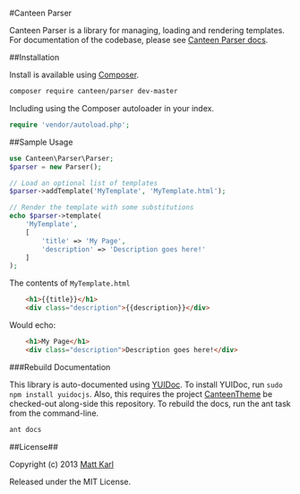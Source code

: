 #Canteen Parser

Canteen Parser is a library for managing, loading and rendering templates. For documentation of the codebase, please see [Canteen Parser docs](http://canteen.github.io/CanteenParser/).

##Installation

Install is available using [Composer](http://getcomposer.org).

```bash
composer require canteen/parser dev-master
```

Including using the Composer autoloader in your index.

```php
require 'vendor/autoload.php';
```

##Sample Usage

```php
use Canteen\Parser\Parser;
$parser = new Parser();

// Load an optional list of templates
$parser->addTemplate('MyTemplate', 'MyTemplate.html');

// Render the template with some substitutions
echo $parser->template(
	'MyTemplate',
	[
		'title' => 'My Page',
		'description' => 'Description goes here!'
	]
);
```

The contents of `MyTemplate.html`

```html
	<h1>{{title}}</h1>
	<div class="description">{{description}}</div>
```

Would echo:

```html
	<h1>My Page</h1>
	<div class="description">Description goes here!</div>
```

###Rebuild Documentation

This library is auto-documented using [YUIDoc](http://yui.github.io/yuidoc/). To install YUIDoc, run `sudo npm install yuidocjs`. Also, this requires the project [CanteenTheme](http://github.com/Canteen/CanteenTheme) be checked-out along-side this repository. To rebuild the docs, run the ant task from the command-line. 

```bash
ant docs
```

##License##

Copyright (c) 2013 [Matt Karl](http://github.com/bigtimebuddy)

Released under the MIT License.